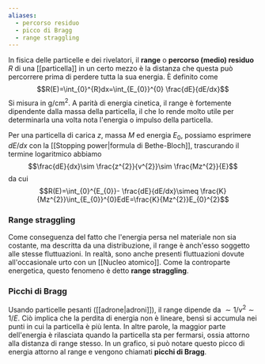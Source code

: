 ```yaml
---
aliases:
  - percorso residuo
  - picco di Bragg
  - range straggling
---
```

In fisica delle particelle e dei rivelatori, il **range** o **percorso (medio) residuo** $R$ di una [[particella]] in un certo mezzo è la distanza che questa può percorrere prima di perdere tutta la sua energia. È definito come
$$R(E)=\int_{0}^{R}dx=\int_{E_{0}}^{0} \frac{dE}{dE/dx}$$
Si misura in g/cm$^{2}$. A parità di energia cinetica, il range è fortemente dipendente dalla massa della particella, il che lo rende molto utile per determinarla una volta nota l'energia o impulso della particella.

Per una particella di carica $z$, massa $M$ ed energia $E_{0}$, possiamo esprimere $dE/dx$ con la [[Stopping power|formula di Bethe-Bloch]], trascurando il termine logaritmico abbiamo
$$\frac{dE}{dx}\sim \frac{z^{2}}{v^{2}}\sim \frac{Mz^{2}}{E}$$
da cui
$$R(E)=\int_{0}^{E_{0}}- \frac{dE}{dE/dx}\simeq \frac{K}{Mz^{2}}\int_{E_{0}}^{0}EdE=\frac{K}{Mz^{2}}E_{0}^{2}$$
### Range straggling
Come conseguenza del fatto che l'energia persa nel materiale non sia costante, ma descritta da una distribuzione, il range è anch'esso soggetto alle stesse fluttuazioni. In realtà, sono anche presenti fluttuazioni dovute all'occasionale urto con un [[Nucleo atomico]]. Come la controparte energetica, questo fenomeno è detto **range straggling**.
### Picchi di Bragg
Usando particelle pesanti ([[adrone|adroni]]), il range dipende da $\sim1/v^{2}\sim1/E$. Ciò implica che la perdita di energia non è lineare, bensì si accumula nei punti in cui la particella è più lenta. In altre parole, la maggior parte dell'energia è rilasciata quando la particella sta per fermarsi, ossia attorno alla distanza di range stesso. In un grafico, si può notare questo picco di energia attorno al range e vengono chiamati **picchi di Bragg**.